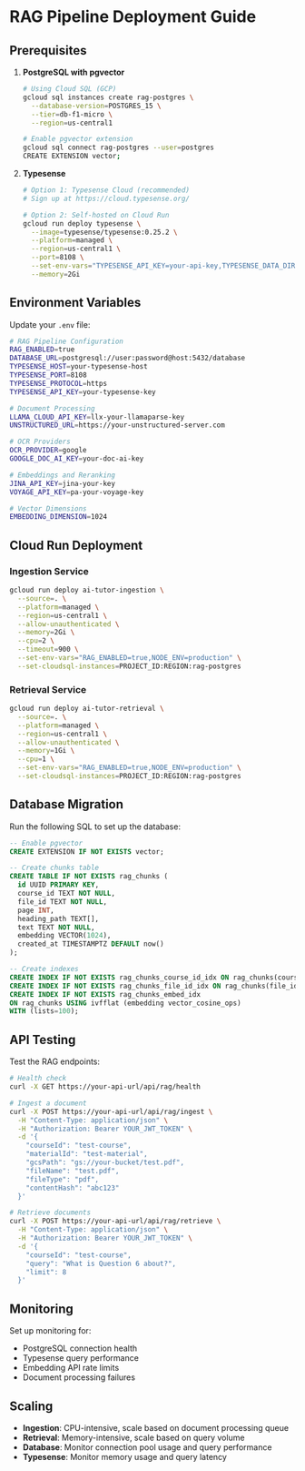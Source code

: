 # RAG Pipeline Deployment Guide

## Prerequisites

1. **PostgreSQL with pgvector**
   ```bash
   # Using Cloud SQL (GCP)
   gcloud sql instances create rag-postgres \
     --database-version=POSTGRES_15 \
     --tier=db-f1-micro \
     --region=us-central1
   
   # Enable pgvector extension
   gcloud sql connect rag-postgres --user=postgres
   CREATE EXTENSION vector;
   ```

2. **Typesense**
   ```bash
   # Option 1: Typesense Cloud (recommended)
   # Sign up at https://cloud.typesense.org/
   
   # Option 2: Self-hosted on Cloud Run
   gcloud run deploy typesense \
     --image=typesense/typesense:0.25.2 \
     --platform=managed \
     --region=us-central1 \
     --port=8108 \
     --set-env-vars="TYPESENSE_API_KEY=your-api-key,TYPESENSE_DATA_DIR=/data" \
     --memory=2Gi
   ```

## Environment Variables

Update your `.env` file:

```bash
# RAG Pipeline Configuration
RAG_ENABLED=true
DATABASE_URL=postgresql://user:password@host:5432/database
TYPESENSE_HOST=your-typesense-host
TYPESENSE_PORT=8108
TYPESENSE_PROTOCOL=https
TYPESENSE_API_KEY=your-typesense-key

# Document Processing
LLAMA_CLOUD_API_KEY=llx-your-llamaparse-key
UNSTRUCTURED_URL=https://your-unstructured-server.com

# OCR Providers
OCR_PROVIDER=google
GOOGLE_DOC_AI_KEY=your-doc-ai-key

# Embeddings and Reranking
JINA_API_KEY=jina-your-key
VOYAGE_API_KEY=pa-your-voyage-key

# Vector Dimensions
EMBEDDING_DIMENSION=1024
```

## Cloud Run Deployment

### Ingestion Service
```bash
gcloud run deploy ai-tutor-ingestion \
  --source=. \
  --platform=managed \
  --region=us-central1 \
  --allow-unauthenticated \
  --memory=2Gi \
  --cpu=2 \
  --timeout=900 \
  --set-env-vars="RAG_ENABLED=true,NODE_ENV=production" \
  --set-cloudsql-instances=PROJECT_ID:REGION:rag-postgres
```

### Retrieval Service
```bash
gcloud run deploy ai-tutor-retrieval \
  --source=. \
  --platform=managed \
  --region=us-central1 \
  --allow-unauthenticated \
  --memory=1Gi \
  --cpu=1 \
  --set-env-vars="RAG_ENABLED=true,NODE_ENV=production" \
  --set-cloudsql-instances=PROJECT_ID:REGION:rag-postgres
```

## Database Migration

Run the following SQL to set up the database:

```sql
-- Enable pgvector
CREATE EXTENSION IF NOT EXISTS vector;

-- Create chunks table
CREATE TABLE IF NOT EXISTS rag_chunks (
  id UUID PRIMARY KEY,
  course_id TEXT NOT NULL,
  file_id TEXT NOT NULL,
  page INT,
  heading_path TEXT[],
  text TEXT NOT NULL,
  embedding VECTOR(1024),
  created_at TIMESTAMPTZ DEFAULT now()
);

-- Create indexes
CREATE INDEX IF NOT EXISTS rag_chunks_course_id_idx ON rag_chunks(course_id);
CREATE INDEX IF NOT EXISTS rag_chunks_file_id_idx ON rag_chunks(file_id);
CREATE INDEX IF NOT EXISTS rag_chunks_embed_idx 
ON rag_chunks USING ivfflat (embedding vector_cosine_ops) 
WITH (lists=100);
```

## API Testing

Test the RAG endpoints:

```bash
# Health check
curl -X GET https://your-api-url/api/rag/health

# Ingest a document
curl -X POST https://your-api-url/api/rag/ingest \
  -H "Content-Type: application/json" \
  -H "Authorization: Bearer YOUR_JWT_TOKEN" \
  -d '{
    "courseId": "test-course",
    "materialId": "test-material",
    "gcsPath": "gs://your-bucket/test.pdf",
    "fileName": "test.pdf",
    "fileType": "pdf",
    "contentHash": "abc123"
  }'

# Retrieve documents
curl -X POST https://your-api-url/api/rag/retrieve \
  -H "Content-Type: application/json" \
  -H "Authorization: Bearer YOUR_JWT_TOKEN" \
  -d '{
    "courseId": "test-course",
    "query": "What is Question 6 about?",
    "limit": 8
  }'
```

## Monitoring

Set up monitoring for:
- PostgreSQL connection health
- Typesense query performance
- Embedding API rate limits
- Document processing failures

## Scaling

- **Ingestion**: CPU-intensive, scale based on document processing queue
- **Retrieval**: Memory-intensive, scale based on query volume
- **Database**: Monitor connection pool usage and query performance
- **Typesense**: Monitor memory usage and query latency
